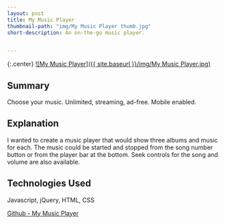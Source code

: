 ```yaml
---
layout: post
title: My Music Player
thumbnail-path: "img/My Music Player thumb.jpg"
short-description: An on-the-go music player. 


---
```

{:.center}
[![My Music Player]({{ site.baseurl }}/img/My Music Player.jpg)](https://my-music-player.netlify.com)

## Summary

Choose your music.  Unlimited, streaming, ad-free.  Mobile enabled.

## Explanation

I wanted to create a music player that would show three albums and music for each.  The music could be started and stopped from the song number button or from the player bar at the bottom.  Seek controls for the song and volume are also available.

## Technologies Used

Javascript, jQuery, HTML, CSS

[Github - My Music Player](https://github.com/drewsee26/bloc-jams.git)